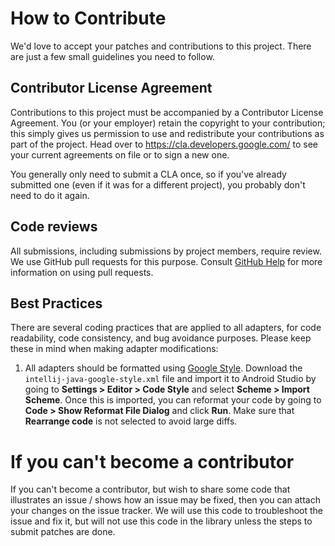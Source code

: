 # How to Contribute

We'd love to accept your patches and contributions to this project. There are
just a few small guidelines you need to follow.

## Contributor License Agreement

Contributions to this project must be accompanied by a Contributor License
Agreement. You (or your employer) retain the copyright to your contribution;
this simply gives us permission to use and redistribute your contributions as
part of the project. Head over to <https://cla.developers.google.com/> to see
your current agreements on file or to sign a new one.

You generally only need to submit a CLA once, so if you've already submitted one
(even if it was for a different project), you probably don't need to do it
again.

## Code reviews

All submissions, including submissions by project members, require review. We
use GitHub pull requests for this purpose. Consult
[GitHub Help](https://help.github.com/articles/about-pull-requests/) for more
information on using pull requests.

## Best Practices

There are several coding practices that are applied to all adapters, for code readability, code consistency, and bug avoidance purposes.
Please keep these in mind when making adapter modifications:

1. All adapters should be formatted using [Google Style](https://github.com/google/styleguide/blob/gh-pages/intellij-java-google-style.xml).
   Download the `intellij-java-google-style.xml` file and import it to Android Studio by going to **Settings > Editor > Code Style** and select **Scheme > Import Scheme**.
   Once this is imported, you can reformat your code by going to **Code > Show Reformat File Dialog** and click **Run**.
   Make sure that **Rearrange code** is not selected to avoid large diffs.

# If you can't become a contributor

If you can't become a contributor, but wish to share some code that illustrates
an issue / shows how an issue may be fixed, then you can attach your changes on
the issue tracker. We will use this code to troubleshoot the issue and fix it,
but will not use this code in the library unless the steps to submit patches
are done.
